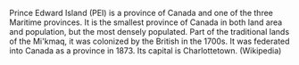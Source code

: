 Prince Edward Island (PEI) is a province of Canada and one of the three Maritime provinces. It is the smallest province of Canada in both land area and population, but the most densely populated. Part of the traditional lands of the Mi'kmaq, it was colonized by the British in the 1700s. It was federated into Canada as a province in 1873. Its capital is Charlottetown. (Wikipedia)
